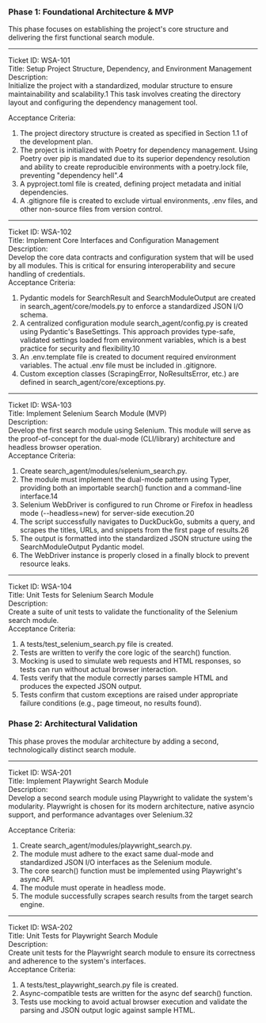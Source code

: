 
### **Phase 1: Foundational Architecture & MVP**

This phase focuses on establishing the project's core structure and delivering the first functional search module.

---

Ticket ID: WSA-101  
Title: Setup Project Structure, Dependency, and Environment Management  
Description:  
Initialize the project with a standardized, modular structure to ensure maintainability and scalability.1 This task involves creating the directory layout and configuring the dependency management tool.

Acceptance Criteria:

1. The project directory structure is created as specified in Section 1.1 of the development plan.  
2. The project is initialized with Poetry for dependency management. Using Poetry over pip is mandated due to its superior dependency resolution and ability to create reproducible environments with a poetry.lock file, preventing "dependency hell".4  
3. A pyproject.toml file is created, defining project metadata and initial dependencies.  
4. A .gitignore file is created to exclude virtual environments, .env files, and other non-source files from version control.

---

Ticket ID: WSA-102  
Title: Implement Core Interfaces and Configuration Management  
Description:  
Develop the core data contracts and configuration system that will be used by all modules. This is critical for ensuring interoperability and secure handling of credentials.  
Acceptance Criteria:

1. Pydantic models for SearchResult and SearchModuleOutput are created in search\_agent/core/models.py to enforce a standardized JSON I/O schema.  
2. A centralized configuration module search\_agent/config.py is created using Pydantic's BaseSettings. This approach provides type-safe, validated settings loaded from environment variables, which is a best practice for security and flexibility.10  
3. An .env.template file is created to document required environment variables. The actual .env file must be included in .gitignore.  
4. Custom exception classes (ScrapingError, NoResultsError, etc.) are defined in search\_agent/core/exceptions.py.

---

Ticket ID: WSA-103  
Title: Implement Selenium Search Module (MVP)  
Description:  
Develop the first search module using Selenium. This module will serve as the proof-of-concept for the dual-mode (CLI/library) architecture and headless browser operation.  
Acceptance Criteria:

1. Create search\_agent/modules/selenium\_search.py.  
2. The module must implement the dual-mode pattern using Typer, providing both an importable search() function and a command-line interface.14  
3. Selenium WebDriver is configured to run Chrome or Firefox in headless mode (--headless=new) for server-side execution.20  
4. The script successfully navigates to DuckDuckGo, submits a query, and scrapes the titles, URLs, and snippets from the first page of results.26  
5. The output is formatted into the standardized JSON structure using the SearchModuleOutput Pydantic model.  
6. The WebDriver instance is properly closed in a finally block to prevent resource leaks.

---

Ticket ID: WSA-104  
Title: Unit Tests for Selenium Search Module  
Description:  
Create a suite of unit tests to validate the functionality of the Selenium search module.  
Acceptance Criteria:

1. A tests/test\_selenium\_search.py file is created.  
2. Tests are written to verify the core logic of the search() function.  
3. Mocking is used to simulate web requests and HTML responses, so tests can run without actual browser interaction.  
4. Tests verify that the module correctly parses sample HTML and produces the expected JSON output.  
5. Tests confirm that custom exceptions are raised under appropriate failure conditions (e.g., page timeout, no results found).

### **Phase 2: Architectural Validation**

This phase proves the modular architecture by adding a second, technologically distinct search module.

---

Ticket ID: WSA-201  
Title: Implement Playwright Search Module  
Description:  
Develop a second search module using Playwright to validate the system's modularity. Playwright is chosen for its modern architecture, native asyncio support, and performance advantages over Selenium.32

Acceptance Criteria:

1. Create search\_agent/modules/playwright\_search.py.  
2. The module must adhere to the exact same dual-mode and standardized JSON I/O interfaces as the Selenium module.  
3. The core search() function must be implemented using Playwright's async API.  
4. The module must operate in headless mode.  
5. The module successfully scrapes search results from the target search engine.

---

Ticket ID: WSA-202  
Title: Unit Tests for Playwright Search Module  
Description:  
Create unit tests for the Playwright search module to ensure its correctness and adherence to the system's interfaces.  
Acceptance Criteria:

1. A tests/test\_playwright\_search.py file is created.  
2. Async-compatible tests are written for the async def search() function.  
3. Tests use mocking to avoid actual browser execution and validate the parsing and JSON output logic against sample HTML.